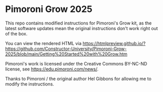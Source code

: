 # Pimoroni Grow 2025

This repo contains modified instructions for Pimoroni's Grow kit, as the latest software updates mean the original instructions don't work right out of the box. 

You can view the rendered HTML via https://htmlpreview.github.io/?https://github.com/Constructor-University/Pimoroni-Grow-2025/blob/main/Getting%20Started%20with%20Grow.htm 
 
Pimoroni's work is licensed under the Creative Commons BY-NC-ND license, see https://edu.pimoroni.com/news/. 

Thanks to Pimoroni / the original author Hel Gibbons for allowing me to modify the instructions. 
